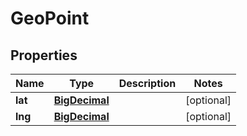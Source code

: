 
# GeoPoint

## Properties
Name | Type | Description | Notes
------------ | ------------- | ------------- | -------------
**lat** | [**BigDecimal**](BigDecimal.md) |  |  [optional]
**lng** | [**BigDecimal**](BigDecimal.md) |  |  [optional]



